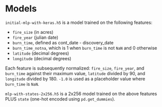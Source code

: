 # Models

`initial-mlp-with-keras.h5` is a model trained on the following features:
* `fire_size` (in acres)
* `fire_year` (julian date)
* `burn_time`, defined as cont\_date - discovery\_date
* `burn_time_notna`, which is 1 when `burn_time` is not `NaN` and 0 otherwise
* `latitude` (decimal degrees)
* `longitude` (decimal degrees)

Each feature is subsequently normalized: `fire_size`, `fire_year`, and `burn_time` against their maximum value, `latitude` divided by 90, and `longitude` divided by 180. `-1.0` is used as a placeholder value where `burn_time` is `NaN`.

`mlp-with-states-2x256.h5` is a 2x256 model trained on the above features PLUS `state` (one-hot encoded using `pd.get_dummies`).
